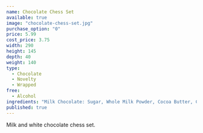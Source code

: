 ```yaml
---
name: Chocolate Chess Set
available: true
image: "chocolate-chess-set.jpg"
purchase_option: "0"
price: 5.99
cost_price: 3.75
width: 290
height: 145
depth: 40
weight: 140
type: 
  - Chocolate
  - Novelty
  - Wrapped
free: 
  - Alcohol
ingredients: "Milk Chocolate: Sugar, Whole Milk Powder, Cocoa Butter, Cocoa Mass, Spya Lecithin, Vanilla. White Chocolate: Sugar Cocoa Butter, Whole Milk Powder, Soya Lecithin, Vanilla. Milk Chocolate Contains: Cocoa Solids 31%, Milk Solids 20%. May contain nut traces."
published: true
---
```


Milk and white chocolate chess set.
